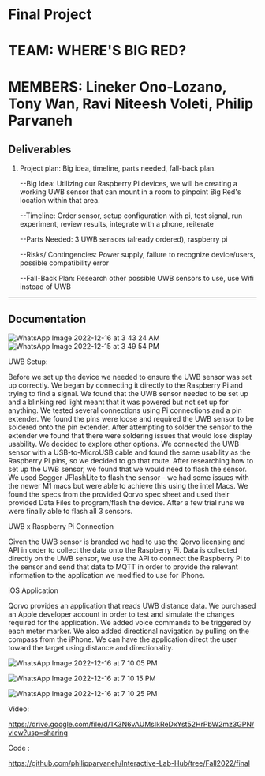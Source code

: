 # Final Project
# TEAM: WHERE'S BIG RED?
# MEMBERS: Lineker Ono-Lozano, Tony Wan, Ravi Niteesh Voleti, Philip Parvaneh



## Deliverables

1. Project plan: Big idea, timeline, parts needed, fall-back plan.



   --Big Idea: Utilizing our Raspberry Pi devices, we will be creating a working UWB sensor that can mount in a room to pinpoint Big Red's location within that area.
   
   
   
   --Timeline: Order sensor, setup configuration with pi, test signal, run experiment, review results, integrate with a phone, reiterate
   
   
   
   --Parts Needed: 3 UWB sensors (already ordered), raspberry pi
   
   
   
   --Risks/ Contingencies: Power supply, failure to recognize device/users, possible compatibility error
   
   
   
   --Fall-Back Plan: Research other possible UWB sensors to use, use Wifi instead of UWB
   
   
   
   
---------------------------------------------------------------------------------------------------------------

## Documentation 
![WhatsApp Image 2022-12-16 at 3 43 24 AM](https://user-images.githubusercontent.com/111994216/208128447-66cd8f7f-a7de-4115-acc3-916cb22ba04a.jpeg)
![WhatsApp Image 2022-12-15 at 3 49 54 PM](https://user-images.githubusercontent.com/111994216/208128454-d5a87c96-63bb-48cf-89be-7a73d4af1890.jpeg)

UWB Setup:


Before we set up the device we needed to ensure the UWB sensor was set up correctly.
We began by connecting it directly to the Raspberry Pi and trying to find a signal. 
We found that the UWB sensor needed to be set up and a blinking red light meant that it was powered but not set up for anything. 
We tested several connections using Pi connections and a pin extender. We found the pins were loose and required the UWB sensor to be soldered onto the pin extender. 
After attempting to solder the sensor to the extender we found that there were soldering issues that would lose display usability.
We decided to explore other options. 
We connected the UWB sensor with a USB-to-MicroUSB cable and found the same usability as the Raspberry Pi pins, so we decided to go that route. 
After researching how to set up the UWB sensor, we found that we would need to flash the sensor. 
We used Segger-JFlashLite to flash the sensor - we had some issues with the newer M1 macs but were able to achieve this using the intel Macs.
We found the specs from the provided Qorvo spec sheet and used their provided Data Files to program/flash the device.
After a few trial runs we were finally able to flash all 3 sensors. 

UWB x Raspberry Pi Connection


Given the UWB sensor is branded we had to use the Qorvo licensing and API in order to collect the data onto the Raspberry Pi. 
Data is collected directly on the UWB sensor, we use the API to connect the Raspberry Pi to the sensor and send that data to MQTT in order to provide the relevant information to the application we modified to use for iPhone. 

iOS Application


Qorvo provides an application that reads UWB distance data.
We purchased an Apple developer account in order to test and simulate the changes required for the application. 
We added voice commands to be triggered by each meter marker.
We also added directional navigation by pulling on the compass from the iPhone. 
We can have the application direct the user toward the target using distance and directionality. 


![WhatsApp Image 2022-12-16 at 7 10 05 PM](https://user-images.githubusercontent.com/111994216/208213455-eb40a809-2053-475d-b644-fb694a0c2e83.jpeg)

![WhatsApp Image 2022-12-16 at 7 10 15 PM](https://user-images.githubusercontent.com/111994216/208213460-c809245f-8359-4b04-aa76-b17a373fa18e.jpeg)


![WhatsApp Image 2022-12-16 at 7 10 25 PM](https://user-images.githubusercontent.com/111994216/208213462-33a02ad6-dd1c-49f8-81a8-2ca7516d51c5.jpeg)




Video:


https://drive.google.com/file/d/1K3N6vAUMsIkReDxYst52HrPbW2mz3GPN/view?usp=sharing

Code :


https://github.com/philipparvaneh/Interactive-Lab-Hub/tree/Fall2022/final


